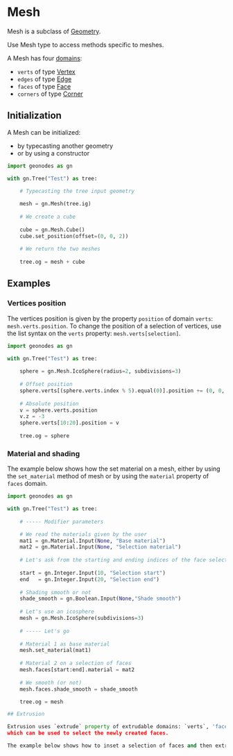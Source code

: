 # Mesh

Mesh is a subclass of [Geometry](Geometry.md).

Use Mesh type to access methods specific to meshes.

A Mesh has four [domains](domain.md):
- `verts` of type [Vertex](Vertex.md)
- `edges` of type [Edge](Edge.md)
- `faces` of type [Face](Face.md)
- `corners` of type [Corner](Corner.md)

## Initialization

A Mesh can be initialized:
- by typecasting another geometry
- or by using a constructor

```python
import geonodes as gn

with gn.Tree("Test") as tree:

    # Typecasting the tree input geometry
    
    mesh = gn.Mesh(tree.ig)
    
    # We create a cube
    
    cube = gn.Mesh.Cube()
    cube.set_position(offset=(0, 0, 2))
    
    # We return the two meshes
    
    tree.og = mesh + cube
```

## Examples

### Vertices position

The vertices position is given by the property `position` of domain `verts`: `mesh.verts.position`.
To change the position of a selection of vertices, use the list syntax on the `verts` property: `mesh.verts[selection]`.

```python
import geonodes as gn

with gn.Tree("Test") as tree:
    
    sphere = gn.Mesh.IcoSphere(radius=2, subdivisions=3)
    
    # Offset position
    sphere.verts[(sphere.verts.index % 5).equal(0)].position += (0, 0, 1)
    
    # Absolute position
    v = sphere.verts.position
    v.z = -3
    sphere.verts[10:20].position = v
    
    tree.og = sphere
```

### Material and shading

The example below shows how the set material on a mesh, either by using the `set_material` method of mesh or
by using the `material` property of `faces` domain.

```python
import geonodes as gn

with gn.Tree("Test") as tree:
    
    # ----- Modifier parameters

    # We read the materials given by the user
    mat1 = gn.Material.Input(None, "Base material")
    mat2 = gn.Material.Input(None, "Selection material")
    
    # Let's ask from the starting and ending indices of the face selection
    
    start = gn.Integer.Input(10, "Selection start")
    end   = gn.Integer.Input(20, "Selection end")
    
    # Shading smooth or not
    shade_smooth = gn.Boolean.Input(None,"Shade smooth")
    
    # Let's use an icosphere
    mesh = gn.Mesh.IcoSphere(subdivisions=3)
    
    # ----- Let's go
    
    # Material 1 as base material
    mesh.set_material(mat1)
    
    # Material 2 on a selection of faces
    mesh.faces[start:end].material = mat2
    
    # We smooth (or not)
    mesh.faces.shade_smooth = shade_smooth

    tree.og = mesh

## Extrusion

Extrusion uses `extrude` property of extrudable domains: `verts`, 'faces` or `edges`. The method returns two [Boolean](Boolean.md)
which can be used to select the newly created faces.

The example below shows how to inset a selection of faces and then extrude the top faces.







    
    
    
    


